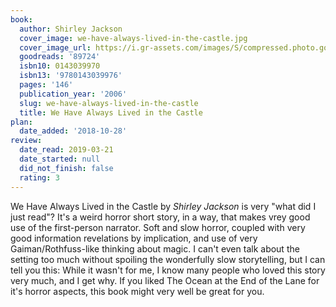 ```yaml
---
book:
  author: Shirley Jackson
  cover_image: we-have-always-lived-in-the-castle.jpg
  cover_image_url: https://i.gr-assets.com/images/S/compressed.photo.goodreads.com/books/1415357189l/89724._SX98_.jpg
  goodreads: '89724'
  isbn10: 0143039970
  isbn13: '9780143039976'
  pages: '146'
  publication_year: '2006'
  slug: we-have-always-lived-in-the-castle
  title: We Have Always Lived in the Castle
plan:
  date_added: '2018-10-28'
review:
  date_read: 2019-03-21
  date_started: null
  did_not_finish: false
  rating: 3
---
```


We Have Always Lived in the Castle by *Shirley Jackson* is very "what did I just read"? It's a weird horror short story, in a way, that makes vrey good use of the first-person narrator. Soft and slow horror, coupled with very good information revelations by implication, and use of very Gaiman/Rothfuss-like thinking about magic. I can't even talk about the setting too much without spoiling the wonderfully slow storytelling, but I can tell you this: While it wasn't for me, I know many people who loved this story very much, and I get why. If you liked The Ocean at the End of the Lane for it's horror aspects, this book might very well be great for you.
